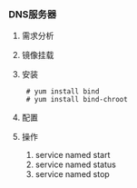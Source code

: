 ### DNS服务器 ###
1. 需求分析
2. 镜像挂载
3. 安装

		# yum install bind
		# yum install bind-chroot
4. 配置
5. 操作
	1. service named start
	2. service named status
	3. service named stop

